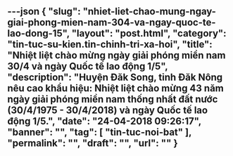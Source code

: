 ---json
{
    "slug": "nhiet-liet-chao-mung-ngay-giai-phong-mien-nam-304-va-ngay-quoc-te-lao-dong-15",
    "layout": "post.html",
    "category": "tin-tuc-su-kien.tin-chinh-tri-xa-hoi",
    "title": "Nhiệt liệt chào mừng ngày giải phóng miền nam 30/4 và ngày Quốc tế lao động 1/5",
    "description": "Huyện Đăk Song, tỉnh Đăk Nông nêu cao khẩu hiệu: Nhiệt liệt chào mừng 43 năm ngày giải phóng miền nam thống nhất đất nước (30/4/1975 - 30/4/2018) và ngày Quốc tế lao động 1/5.",
    "date": "24-04-2018 09:26:17",
    "banner": "",
    "tag": [
        "tin-tuc-noi-bat"
    ],
    "permalink": "",
    "draft": "",
    "url": ""
}
---
